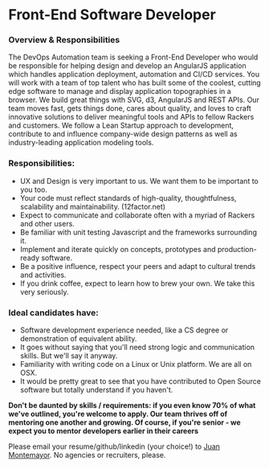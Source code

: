 # Front-End Software Developer

### Overview & Responsibilities
The DevOps Automation team is seeking a Front-End Developer who would be responsible for helping design and develop an AngularJS application which handles application deployment, automation and CI/CD services. You will work with a team of top talent who has built some of the coolest, cutting edge software to manage and display application topographies in a browser. We build great things with SVG, d3, AngularJS and REST APIs. Our team moves fast, gets things done, cares about quality, and loves to craft innovative solutions to deliver meaningful tools and APIs to fellow Rackers and customers. We follow a Lean Startup approach to development, contribute to and influence company-wide design patterns as well as industry-leading application modeling tools.

### Responsibilities:

- UX and Design is very important to us. We want them to be important to you too.
- Your code must reflect standards of high-quality, thoughtfulness, scalability and maintainability. (12factor.net)
- Expect to communicate and collaborate often with a myriad of Rackers and other users.
- Be familiar with unit testing Javascript and the frameworks surrounding it.
- Implement and iterate quickly on concepts, prototypes and production-ready software.
- Be a positive influence, respect your peers and adapt to cultural trends and activities.
- If you drink coffee, expect to learn how to brew your own. We take this very seriously.
 
### Ideal candidates have:

- Software development experience needed, like a CS degree or demonstration of equivalent ability.
- It goes without saying that you'll need strong logic and communication skills. But we'll say it anyway.
- Familiarity with writing code on a Linux or Unix platform. We are all on OSX.
- It would be pretty great to see that you have contributed to Open Source software but totally understand if you haven't.

**Don't be daunted by skills / requirements: if you even know 70% of what we've
outlined, you're welcome to apply. Our team thrives off of mentoring one another
and growing. Of course, if you're senior - we expect you to mentor developers
earlier in their careers**

Please email your resume/github/linkedin (your choice!) to [Juan Montemayor](mailto:juan.montemayor@rackspace.com). No agencies
or recruiters, please.
